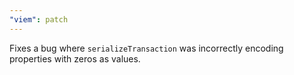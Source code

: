 ```yaml
---
"viem": patch
---
```


Fixes a bug where `serializeTransaction` was incorrectly encoding properties with zeros as values.
